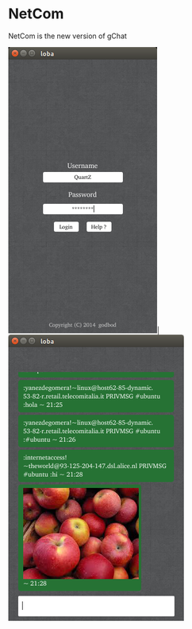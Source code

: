 NetCom
======

NetCom is the new version of gChat

<img src="resources/login.png">|<img src="resources/chatscreen.png">
